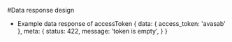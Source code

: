 #Data response design 
- Example data response of accessToken
{
    data: {
        access_token: 'avasab'
    },
    meta: {
        status: 422,
        message: 'token is empty',
    }
}

